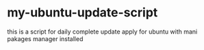 # my-ubuntu-update-script
this is a script for daily complete update apply for ubuntu with mani pakages manager installed

